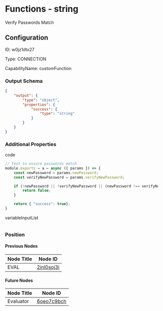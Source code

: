 # Functions - string 
Verify Passwords Match
## Configuration
ID:  w0jz1dtx27

Type: CONNECTION 

CapabilityName: customFunction





### Output Schema
``` json 
{
	"output": {
		"type": "object",
		"properties": {
			"success": {
				"type": "string"
			}
		}
	}
} 
```

### Additional Properties
code
```js 
// Test to ensure passwords match
module.exports = a = async ({ params }) => {
	const newPassword = params.newPassword;
	const verifyNewPassword = params.verifyNewPassword;

	if (!newPassword || !verifyNewPassword || (newPassword !== verifyNewPassword)) {
		return false;
	}

	return { "success": true};
}
```


variableInputList
```
```





### Position

#### Previous Nodes
| Node Title | Node ID |
| :------------- | ------------ |
| EVAL | [2inl0soj3i](./2inl0soj3i.md) | 
 
 #### Future Nodes
| Node Title | Node ID |
| :------------- | ------------ |
| Evaluator |[6oeo7c9bch](./6oeo7c9bch.md) | 